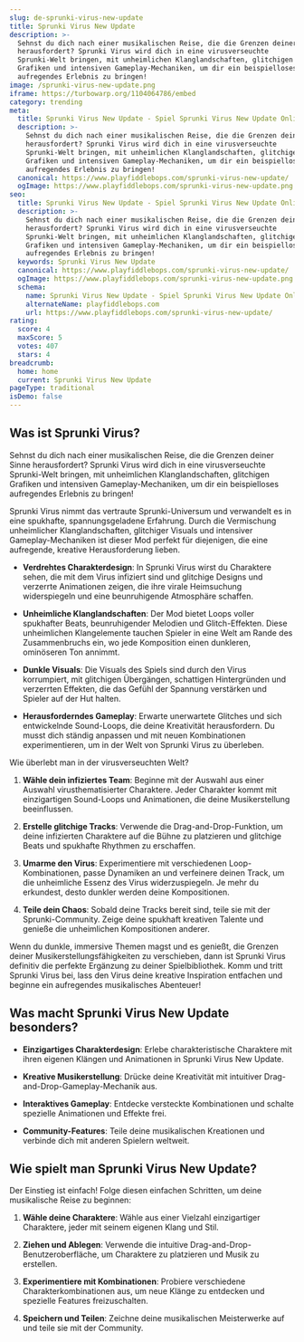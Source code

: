 ```yaml
---
slug: de-sprunki-virus-new-update
title: Sprunki Virus New Update
description: >-
  Sehnst du dich nach einer musikalischen Reise, die die Grenzen deiner Sinne
  herausfordert? Sprunki Virus wird dich in eine virusverseuchte
  Sprunki-Welt bringen, mit unheimlichen Klanglandschaften, glitchigen
  Grafiken und intensiven Gameplay-Mechaniken, um dir ein beispielloses
  aufregendes Erlebnis zu bringen!
image: /sprunki-virus-new-update.png
iframe: https://turbowarp.org/1104064786/embed
category: trending
meta:
  title: Sprunki Virus New Update - Spiel Sprunki Virus New Update Online
  description: >-
    Sehnst du dich nach einer musikalischen Reise, die die Grenzen deiner Sinne
    herausfordert? Sprunki Virus wird dich in eine virusverseuchte
    Sprunki-Welt bringen, mit unheimlichen Klanglandschaften, glitchigen
    Grafiken und intensiven Gameplay-Mechaniken, um dir ein beispielloses
    aufregendes Erlebnis zu bringen!
  canonical: https://www.playfiddlebops.com/sprunki-virus-new-update/
  ogImage: https://www.playfiddlebops.com/sprunki-virus-new-update.png
seo:
  title: Sprunki Virus New Update - Spiel Sprunki Virus New Update Online
  description: >-
    Sehnst du dich nach einer musikalischen Reise, die die Grenzen deiner Sinne
    herausfordert? Sprunki Virus wird dich in eine virusverseuchte
    Sprunki-Welt bringen, mit unheimlichen Klanglandschaften, glitchigen
    Grafiken und intensiven Gameplay-Mechaniken, um dir ein beispielloses
    aufregendes Erlebnis zu bringen!
  keywords: Sprunki Virus New Update
  canonical: https://www.playfiddlebops.com/sprunki-virus-new-update/
  ogImage: https://www.playfiddlebops.com/sprunki-virus-new-update.png
  schema:
    name: Sprunki Virus New Update - Spiel Sprunki Virus New Update Online
    alternateName: playfiddlebops.com
    url: https://www.playfiddlebops.com/sprunki-virus-new-update/
rating:
  score: 4
  maxScore: 5
  votes: 407
  stars: 4
breadcrumb:
  home: home
  current: Sprunki Virus New Update
pageType: traditional
isDemo: false
---
```


## Was ist Sprunki Virus?

Sehnst du dich nach einer musikalischen Reise, die die Grenzen deiner Sinne herausfordert? Sprunki Virus wird dich in eine virusverseuchte Sprunki-Welt bringen, mit unheimlichen Klanglandschaften, glitchigen Grafiken und intensiven Gameplay-Mechaniken, um dir ein beispielloses aufregendes Erlebnis zu bringen!

Sprunki Virus nimmt das vertraute Sprunki-Universum und verwandelt es in eine spukhafte, spannungsgeladene Erfahrung. Durch die Vermischung unheimlicher Klanglandschaften, glitchiger Visuals und intensiver Gameplay-Mechaniken ist dieser Mod perfekt für diejenigen, die eine aufregende, kreative Herausforderung lieben.

- **Verdrehtes Charakterdesign**: In Sprunki Virus wirst du Charaktere sehen, die mit dem Virus infiziert sind und glitchige Designs und verzerrte Animationen zeigen, die ihre virale Heimsuchung widerspiegeln und eine beunruhigende Atmosphäre schaffen.

- **Unheimliche Klanglandschaften**: Der Mod bietet Loops voller spukhafter Beats, beunruhigender Melodien und Glitch-Effekten. Diese unheimlichen Klangelemente tauchen Spieler in eine Welt am Rande des Zusammenbruchs ein, wo jede Komposition einen dunkleren, ominöseren Ton annimmt.

- **Dunkle Visuals**: Die Visuals des Spiels sind durch den Virus korrumpiert, mit glitchigen Übergängen, schattigen Hintergründen und verzerrten Effekten, die das Gefühl der Spannung verstärken und Spieler auf der Hut halten.

- **Herausforderndes Gameplay**: Erwarte unerwartete Glitches und sich entwickelnde Sound-Loops, die deine Kreativität herausfordern. Du musst dich ständig anpassen und mit neuen Kombinationen experimentieren, um in der Welt von Sprunki Virus zu überleben.

Wie überlebt man in der virusverseuchten Welt?

1. **Wähle dein infiziertes Team**: Beginne mit der Auswahl aus einer Auswahl virusthematisierter Charaktere. Jeder Charakter kommt mit einzigartigen Sound-Loops und Animationen, die deine Musikerstellung beeinflussen.

1. **Erstelle glitchige Tracks**: Verwende die Drag-and-Drop-Funktion, um deine infizierten Charaktere auf die Bühne zu platzieren und glitchige Beats und spukhafte Rhythmen zu erschaffen.

1. **Umarme den Virus**: Experimentiere mit verschiedenen Loop-Kombinationen, passe Dynamiken an und verfeinere deinen Track, um die unheimliche Essenz des Virus widerzuspiegeln. Je mehr du erkundest, desto dunkler werden deine Kompositionen.

1. **Teile dein Chaos**: Sobald deine Tracks bereit sind, teile sie mit der Sprunki-Community. Zeige deine spukhaft kreativen Talente und genieße die unheimlichen Kompositionen anderer.

Wenn du dunkle, immersive Themen magst und es genießt, die Grenzen deiner Musikerstellungsfähigkeiten zu verschieben, dann ist Sprunki Virus definitiv die perfekte Ergänzung zu deiner Spielbibliothek. Komm und tritt Sprunki Virus bei, lass den Virus deine kreative Inspiration entfachen und beginne ein aufregendes musikalisches Abenteuer!

## Was macht Sprunki Virus New Update besonders?

- **Einzigartiges Charakterdesign**: Erlebe charakteristische Charaktere mit ihren eigenen Klängen und Animationen in Sprunki Virus New Update.

- **Kreative Musikerstellung**: Drücke deine Kreativität mit intuitiver Drag-and-Drop-Gameplay-Mechanik aus.

- **Interaktives Gameplay**: Entdecke versteckte Kombinationen und schalte spezielle Animationen und Effekte frei.

- **Community-Features**: Teile deine musikalischen Kreationen und verbinde dich mit anderen Spielern weltweit.

## Wie spielt man Sprunki Virus New Update?

Der Einstieg ist einfach! Folge diesen einfachen Schritten, um deine musikalische Reise zu beginnen:

1. **Wähle deine Charaktere**: Wähle aus einer Vielzahl einzigartiger Charaktere, jeder mit seinem eigenen Klang und Stil.

1. **Ziehen und Ablegen**: Verwende die intuitive Drag-and-Drop-Benutzeroberfläche, um Charaktere zu platzieren und Musik zu erstellen.

1. **Experimentiere mit Kombinationen**: Probiere verschiedene Charakterkombinationen aus, um neue Klänge zu entdecken und spezielle Features freizuschalten.

1. **Speichern und Teilen**: Zeichne deine musikalischen Meisterwerke auf und teile sie mit der Community.